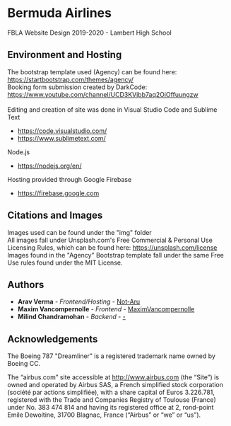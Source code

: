 # Bermuda Airlines
FBLA Website Design 2019-2020 - Lambert High School 

## Environment and Hosting 

The bootstrap template used (Agency) can be found here: https://startbootstrap.com/themes/agency/ <br>
Booking form submission created by DarkCode: https://www.youtube.com/channel/UCD3KVjbb7aq2OiOffuungzw <br> <br>
Editing and creation of site was done in Visual Studio Code and Sublime Text <br>
  - https://code.visualstudio.com/
  - https://www.sublimetext.com/

Node.js 
  - https://nodejs.org/en/
  
Hosting provided through Google Firebase 
  - https://firebase.google.com

## Citations and Images 

Images used can be found under the "img" folder <br>
All images fall under Unsplash.com's Free Commercial & Personal Use Licensing Rules, which can be found here: https://unsplash.com/license <br>
Images found in the "Agency" Bootstrap template fall under the same Free Use rules found under the MIT License. 

## Authors

* **Arav Verma** - *Frontend/Hosting* - [Not-Aru](https://github.com/Not-Aru)
* **Maxim Vancompernolle** - *Frontend* - [MaximVancompernolle](https://github.com/MaximVancompernolle)
* **Milind Chandramohan** - *Backend* - [-](https://github.com/)

## Acknowledgements

The Boeing 787 "Dreamliner" is a registered trademark name owned by Boeing CC.<br>

The “airbus.com” site accessible at http://www.airbus.com  (the “Site”) is owned and operated by Airbus SAS, a French simplified stock corporation (société par actions simplifiée), with a share capital of Euros 3.226.781, registered with the Trade and Companies Registry of Toulouse (France) under No. 383 474 814 and having its registered office at 2, rond-point Emile Dewoitine, 31700 Blagnac, France (“Airbus” or “we” or “us”).



